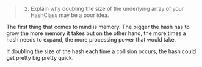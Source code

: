 >2. Explain why doubling the size of the underlying array of your HashClass may be a poor idea.

The first thing that comes to mind is memory. The bigger the hash has to grow the more memory it takes but on the other hand, the more times a hash needs to expand, the more processing power that would take.

If doubling the size of the hash each time a collision occurs, the hash could get pretty big pretty quick.
